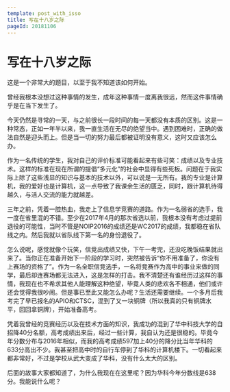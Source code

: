 ```yaml
---
template: post_with_isso
title: 写在十八岁之际
pageId: 20181106
---
```


# 写在十八岁之际

这是一个非常大的题目，以至于我不知道该如何开始。

曾经我根本没想过这种事情的发生，成年这种事情一度离我很远，然而这件事情确乎是在当下发生了。



今天仍然是寻常的一天，与之前很长一段时间的每一天都没有本质的区别。这是一种常态，正如一年半以来，我一直生活在无尽的绝望当中。遇到困难时，正确的做法自然是迎头而上。但是当一切的努力最后都被证明没有意义，这时又应该怎么办。



作为一名传统的学生，我对自己的评价标准可能看起来有些可笑：成绩以及专业技术。这样的标准在现在所谓的提倡“多元化”的社会中显得有些死板。问题在于我实际上除了这些浅显的知识与基本的技术以外，可以说是一无所有。我的专业是计算机，我的爱好也是计算机，这一点导致了我课余生活的匮乏，同时，跟计算机待得越久，与活人交流的能力就越差。



三年之前，凭着一腔热血，我走上了信息学竞赛的道路。作为一名弱省的选手，我一度在省里混的不错。至少在2017年4月的那次省选以前，我根本没有考虑过提前退役的可能性，当时不管是NOIP2016的成绩还是WC2017的成绩，我都稳在省队线之内。然后我就以省队线下第一名的身份退役了。



怎么说呢，感觉就像个玩笑，信竞出成绩又快，下午一考完，还没吃晚饭结果就出来了。当你正在准备开始下一阶段的学习时，突然被告诉“你不用准备了，你没有上赛场的资格了”。作为一名全职信竞选手，一名将竞赛作为高中的事业来做的同学，最后却连赛场都无法进入，这是怎样的打击。我不清楚还有谁经历过这样的事情，我现在也不希求其他人能理解这种绝望，毕竟人类的悲欢各不相通，他们或许还会觉得我很吵闹。但是事已至此又能怎么办呢？生活还需要继续。一个多月后我考完了早已报名的APIO和CTSC，混到了又一块铜牌（所以我真的只有铜牌水平，回回拿铜牌），开始准备高考。



凭着我曾经的竞赛经历以及在技术方面的知识，我成功的混到了华中科技大学的自招降40分名额，高考成绩出来后，经过一些计算，我自认为还是很稳的。毕竟今年分数分布与2016年相似，而我的高考成绩597加上40分的降分比当年华科的633分高出不少。我甚至把高中时的自行车停到了华科的计算机楼下。一切看起来都非常好，不过是学校从武大变成了华科，没有什么太大的区别。



后面的故事大家都知道了，为什么我现在在这里呢？因为华科今年分数线是638分。我能说什么呢？
